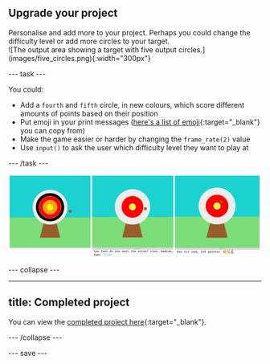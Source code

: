 ## Upgrade your project

<div style="display: flex; flex-wrap: wrap">
<div style="flex-basis: 200px; flex-grow: 1; margin-right: 15px;">
Personalise and add more to your project. Perhaps you could change the difficulty level or add more circles to your target.
</div>
<div>
![The output area showing a target with five output circles.](images/five_circles.png){:width="300px"}
</div>
</div>

--- task ---

You could:

+ Add a `fourth` and `fifth` circle, in new colours, which score different amounts of points based on their position
+ Put emoji in your print messages ([here's a list of emoji](https://unicode.org/emoji/charts/full-emoji-list.html){:target="_blank"} you can copy from)
+ Make the game easier or harder by changing the `frame_rate(2)` value
+ Use `input()` to ask the user which difficulty level they want to play at

--- /task ---

![Upgraded project ideas: one with five circles, one with a difficulty input question, one with emoji in the points message.](images/upgrade-ideas.png)

--- collapse ---

---
title: Completed project
---

You can view the [completed project here](https://trinket.io/python/f686c82d8a){:target="_blank"}.

--- /collapse ---

--- save ---
